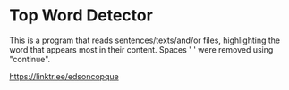 # Top Word Detector

This is a program that reads sentences/texts/and/or files, highlighting the word that appears most in their content. Spaces ' ' were removed using "continue". 

https://linktr.ee/edsoncopque
